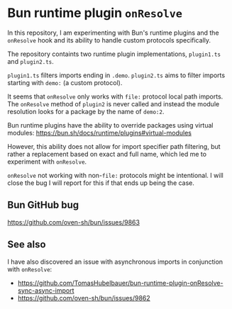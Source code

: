 # Bun runtime plugin `onResolve`

In this repository, I am experimenting with Bun's runtime plugins and the
`onResolve` hook and its ability to handle custom protocols specifically.

The repository containts two runtime plugin implementations, `plugin1.ts` and
`plugin2.ts`.

`plugin1.ts` filters imports ending in `.demo`.
`plugin2.ts` aims to filter imports starting with `demo:` (a custom protocol).

It seems that `onResolve` only works with `file:` protocol local path imports.
The `onResolve` method of `plugin2` is never called and instead the module
resolution looks for a package by the name of `demo:2`.

Bun runtime plugins have the ability to override packages using virtual modules:
https://bun.sh/docs/runtime/plugins#virtual-modules

However, this ability does not allow for import specifier path filtering, but
rather a replacement based on exact and full name, which led me to experiment
with `onResolve`.

`onResolve` not working with non-`file:` protocols might be intentional.
I will close the bug I will report for this if that ends up being the case.

## Bun GitHub bug

https://github.com/oven-sh/bun/issues/9863

## See also

I have also discovered an issue with asynchronous imports in conjunction with
`onResolve`:

- https://github.com/TomasHubelbauer/bun-runtime-plugin-onResolve-sync-async-import
- https://github.com/oven-sh/bun/issues/9862

